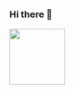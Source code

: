 ### Hi there 👋

<a href="google.com" target="blank"><img align="center" src="https://img.icons8.com/color/344/telegram-app--v1.png" height="100" /></a>

<!--
**evgeniykravtsov/evgeniykravtsov** is a ✨ _special_ ✨ repository because its `README.md` (this file) appears on your GitHub profile.

Here are some ideas to get you started:

- 🔭 I’m currently working on ...
- 🌱 I’m currently learning ...
- 👯 I’m looking to collaborate on ...
- 🤔 I’m looking for help with ...
- 💬 Ask me about ...
- 📫 How to reach me: ...
- 😄 Pronouns: ...
- ⚡ Fun fact: ...
-->
